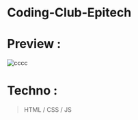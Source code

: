 # Coding-Club-Epitech

# Preview :
![cccc](https://user-images.githubusercontent.com/110362553/206744031-886e96b7-f519-4c80-bb61-1d57627e4528.png)

# Techno :
>HTML / CSS / JS
